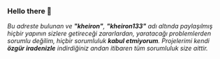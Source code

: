 ### Hello there 👋

_Bu adreste bulunan ve **"kheiron"**, **"kheiron133"** adı altında paylaşılmış hiçbir yapının sizlere getireceği zararlardan, yaratacağı problemlerden sorumlu değilim, hiçbir sorumluluk **kabul etmiyorum**. Projelerimi kendi **özgür iradenizle** indirdiğiniz andan itibaren tüm sorumluluk size aittir._

<!--
**kheiron1337/kheiron1337** is a ✨ _special_ ✨ repository because its `README.md` (this file) appears on your GitHub profile.

Here are some ideas to get you started:

- 🔭 I’m currently working on ...
- 🌱 I’m currently learning ...
- 👯 I’m looking to collaborate on ...
- 🤔 I’m looking for help with ...
- 💬 Ask me about ...
- 📫 How to reach me: ...
- 😄 Pronouns: ...
- ⚡ Fun fact: ...
-->
